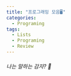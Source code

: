 ```yaml
---
title: "프로그래밍 모음🖥️"
categories:
  - Programing
tags:
  - Lists
  - Programing
  - Review
---
```


  ###### 나는 말하는 감자? 🥔 ######